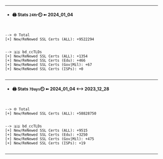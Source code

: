 

---
- #### 🖨️ **Stats** `24Hr`⏲️ ➼ 2024_01_04
```console


--> 🌐 Total
[+] New/ReNewed SSL Certs (ALL): +9522294


--> 🇧🇩 bd_ccTLDs
[+] New/ReNewed SSL Certs (ALL): +1354
[+] New/ReNewed SSL Certs (Edu): +466
[+] New/ReNewed SSL Certs (Gov|Mil): +67
[+] New/ReNewed SSL Certs (ISPs): +0


```

---
- #### 🖨️ **Stats** `7Days`⏲️ ➼ 2024_01_04 <--> 2023_12_28
```console


--> 🌐 Total
[+] New/ReNewed SSL Certs (ALL): +58828750


--> 🇧🇩 bd_ccTLDs
[+] New/ReNewed SSL Certs (ALL): +9515
[+] New/ReNewed SSL Certs (Edu): +3250
[+] New/ReNewed SSL Certs (Gov|Mil): +475
[+] New/ReNewed SSL Certs (ISPs): +19


```

---

